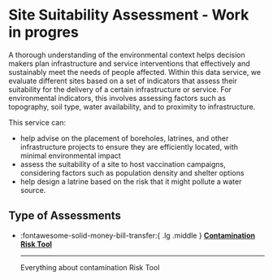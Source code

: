 # Site Suitability Assessment - Work in progres

<!-- markdownlint-disable-next-line no-trailing-punctuation -->
A thorough understanding of the environmental context helps decision makers plan infrastructure and service interventions that effectively and sustainably meet the needs of people affected. Within this data service, we evaluate different sites based on a set of indicators that assess their suitability for the delivery of a certain infrastructure or service. For environmental indicators, this involves assessing factors such as topography, soil type, water availability, and to proximity to infrastructure.

This service can:
* help advise on the placement of boreholes, latrines, and other infrastructure projects to ensure they are efficiently located, with minimal environmental impact
* assess the suitability of a site to host vaccination campaigns, considering factors such as population density and shelter options
* help design a latrine based on the risk that it might pollute a water source.

## Type of Assessments

<!-- markdownlint-disable -->
<div class="grid cards" markdown>

-   :fontawesome-solid-money-bill-transfer:{ .lg .middle } [__Contamination Risk Tool__](./wl/contamination_risk_tool)

    ---

    Everything about contamination Risk Tool
